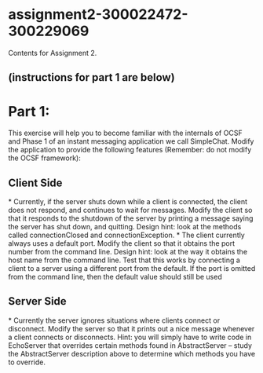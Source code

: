 # assignment2-300022472-300229069
Contents for Assignment 2.


(instructions for part 1 are below)
------------------------------------

<h1>Part 1:</h1>

This exercise will help you to become familiar with the internals of OCSF and Phase 1 of an instant messaging application we call SimpleChat. Modify the application to provide the following features (Remember: do not modify the OCSF framework):

<h2>Client Side</h2>
* Currently, if the server shuts down while a client is connected, the client does not respond, and continues to wait for messages. Modify the client so that it responds to the shutdown of the server by printing a message saying the server has shut down, and quitting. Design hint: look at the methods called connectionClosed and connectionException.
* The client currently always uses a default port. Modify the client so that it obtains the port number from the command line. Design hint: look at the way it obtains the host name from the command line. Test that this works by connecting a client to a server using a different port from the default. If the port is omitted from the command line, then the default value should still be used

<h2>Server Side</h2>
* Currently the server ignores situations where clients connect or disconnect. Modify the server so that it prints out a nice message whenever a client connects or disconnects. Hint: you will simply have to write code in EchoServer that overrides certain methods found in AbstractServer – study the AbstractServer description above to determine which methods you have to override.